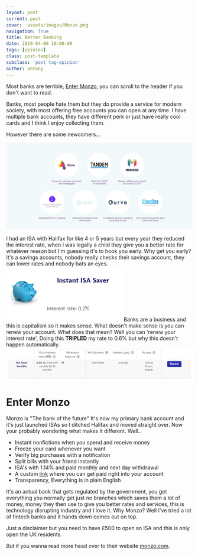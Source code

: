```yaml
---
layout: post
current: post
cover:  assets/images/Monzo.png
navigation: True
title: Better Banking
date: 2019-04-06 10:00:00
tags: [opinion]
class: post-template
subclass: 'post tag-opinion'
author: antony
---
```


Most banks are terrible, [Enter Monzo](#Monzo), you can scroll to the header if you don't want to read.

Banks, most people hate them but they do provide a service for modern society, with most offering free accounts you can open at any time. I have multiple bank accounts, they have different perk or just have really cool cards and I think I enjoy collecting them.

However there are some newcomers...
<p><img src="assets/images/Fintech.png#full" alt="Fintech banks"></p>

I had an ISA with Halifax for like 4 or 5 years but every year they reduced the interest rate, when I was legally a child they give you a better rate for whatever reason but I'm guessing it's to hook you early. Why get you early? It's a savings accounts, nobody really checks their savings account, they can lower rates and nobody bats an eyes.
![alt text](assets/images/monzo2.png "Halifax interest")
Banks are a business and this is capitalism so it makes sense. What doesn't make sense is you can renew your account. What does that mean? Well you can 'renew your interest rate', Doing this **TRIPLED** my rate to 0.6% but why this doesn't happen automatically.
![alt text](assets/images/monzo1.png "Renewed rate") <a name="Monzo"></a>
# Enter Monzo
Monzo is "The bank of the future" It's now my primary bank account and it's just launched ISAs so I ditched Halifax and moved straight over. Now your probably wondering what makes it different.
Well..
* Instant nonfictions when you spend and receive money
* Freeze your card whenever you want
* Verify big purchases with a notification
* Split bills with your friend instantly
* ISA's with 1.14% and paid monthly and next day withdrawal
* A custom [link](https://monzo.me/antonyleons "My link") where you can get paid right into your account
* Transparency, Everything is in plain English

It's an actual bank that gets regulated by the government, you get everything you normally get just no branches which saves them a lot of money, money they then use to give you better rates and services, this is technology disrupting industry and I love it. Why Monzo? Well I've tried a lot of fintech banks and it hands down comes out on top.

Just a disclaimer but you need to have £500 to open an ISA and this is only open the UK residents.

But if you wanna read more head over to their website [monzo.com](https://monzo.com/).
